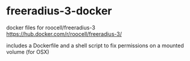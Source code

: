 # freeradius-3-docker
docker files for roocell/freeradius-3
https://hub.docker.com/r/roocell/freeradius-3/

includes a Dockerfile and a shell script to fix permissions on a mounted volume (for OSX)
